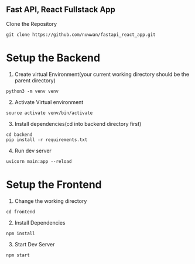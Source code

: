 ## Fast API, React Fullstack App

Clone the Repository
```
git clone https://github.com/nuwwan/fastapi_react_app.git
```

# Setup the Backend

1. Create virtual Environment(your current working directory should be the parent directory)
```
python3 -m venv venv
```

2. Activate Virtual environment
```
source activate venv/bin/activate
```

3. Install dependencies(cd into backend directory first)
```
cd backend
pip install -r requirements.txt
```

4. Run dev server
```
uvicorn main:app --reload
```

# Setup the Frontend
1. Change the working directory
```
cd frontend
```

2. Install Dependencies
```
npm install
```

3. Start Dev Server
```
npm start
```